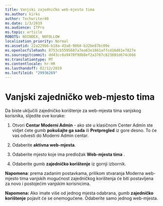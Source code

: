 ```yaml
---
title: Vanjski zajedničko web-mjesto tima
ms.author: kirks
author: Techwriter40
ms.date: 1/3/2019
ms.audience: ITPro
ms.topic: article
ROBOTS: NOINDEX, NOFOLLOW
localization_priority: Normal
ms.assetid: 22a229b6-b18a-43a8-9868-b32be87bc09e
ms.openlocfilehash: 8753cb5595607a7ea63e1861affcd16d61e7827e
ms.sourcegitcommit: dd43cc0a9470f98b8ef2a3787c823801d674c666
ms.translationtype: MT
ms.contentlocale: hr-HR
ms.lasthandoff: 02/12/2019
ms.locfileid: "29936269"
---
```

# <a name="external-sharing-with-a-team-site"></a>Vanjski zajedničko web-mjesto tima

Da biste uključili zajedničko korištenje za web-mjesta tima vanjskog korisnika, slijedite ove korake: 
  
1. Otvori **Centar Moderni Admin** - ako ste u klasičnom Center Admin ste vidjet ćete gumb **pokušajte ga sada** ili **Pretpregled** iz gore desno. To će vas odvesti do Moderni Admin centar. 
  
2. Odaberite **aktivna web-mjesta**. 
  
3. Odaberite mjesto koje ima predložak **Web-mjesta tima** . 
  
4. Odaberite gumb **zajedničko korištenje** iz gornji izbornik. 
  
 **Napomena**: prema zadanim postavkama, prilikom stvaranja Moderna web-mjesto tima vanjskih mogućnost zajedničkog korištenja će biti postavljena za novo i postojećim vanjskim korisnicima. 
  
 **Napomena:** Ako imate više od jednog mjesta odabrana, gumb **zajedničko korištenje** pojavit će se onemogućene. Odaberite samo jednog web-mjesta. 
  

